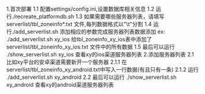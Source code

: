 1.首次部署
    1.1 配置settings/config.ini,设置数据库相关信息
    1.2 运行./recreate_platformdb.sh
    1.3 如果需要哪些服务器列表，请填写 serverlist/tbl_zoneinfo*.txt
        文件,每列数据格式以"\t"分割
    1.4 运行./add_serverlist.sh 添加相应的参数完成服务器列表数据添加
        ex: ./add_serverlist.sh xy_ios
            给tbl_zoneinfo_xy_ios表中添加了serverlist/tbl_zoneinfo_xy_ios.txt
            文件中的所有数据
    1.5 最后可以运行 ./show_serverlist.sh xy_ios 查看xy的ios渠道服务器列表
2.添加服务器列表
    2.1 比如xy平台的安卓渠道需要新开一个服务器
        2.1.1 在serverlist/tbl_zoneinfo_xy_android.txt中写入一行数据(有且只有一条)
        2.1.2 运行 ./add_serverlist.sh xy_android
    2.2 最后可以运行 ./show_serverlist.sh xy_android 查看xy的android渠道服务器列表
